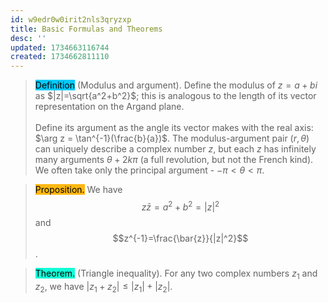 ```yaml
---
id: w9edr0w0irit2nls3qryzxp
title: Basic Formulas and Theorems
desc: ''
updated: 1734663116744
created: 1734662811110
---
```

><span style="background-color: #03cafc; color: black;"> Definition</span> (Modulus and argument). Define the modulus of $z=a+bi$ as $|z|=\sqrt{a^2+b^2}$; this is analogous to the length of its vector representation on the Argand plane. <br/><br/>
Define its argument as the angle its vector makes with the real axis: $\arg z = \tan^{-1}(\frac{b}{a})$. The modulus-argument pair $(r,\theta)$ can uniquely describe a complex number $z$, but each $z$ has infinitely many arguments $\theta+2k\pi$ (a full revolution, but not the French kind). We often take only the principal argument - $-\pi<\theta<\pi$.

> <span style="background-color: #ffb812; color: black;">Proposition.</span> We have
$$z\bar{z}=a^2+b^2 = |z|^2$$ and $$z^{-1}=\frac{\bar{z}}{|z|^2}$$.

> <span style="background-color: #12ffd7; color: black;">Theorem.</span> (Triangle inequality). For any two complex numbers $z_1$ and $z_2$, we have $|z_1+z_2|\leq |z_1|+|z_2|$.
